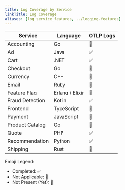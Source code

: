 ```yaml
---
title: Log Coverage by Service
linkTitle: Log Coverage
aliases: [log_service_features, ../logging-features]
---
```


| Service         | Language        | OTLP Logs |
| --------------- | --------------- | --------- |
| Accounting      | Go              | 🚧        |
| Ad              | Java            | ✅        |
| Cart            | .NET            | ✅        |
| Checkout        | Go              | 🚧        |
| Currency        | C++             | 🚧        |
| Email           | Ruby            | 🚧        |
| Feature Flag    | Erlang / Elixir | 🚧        |
| Fraud Detection | Kotlin          | ✅        |
| Frontend        | TypeScript      | 🚧        |
| Payment         | JavaScript      | 🚧        |
| Product Catalog | Go              | 🚧        |
| Quote           | PHP             | ✅        |
| Recommendation  | Python          | ✅        |
| Shipping        | Rust            | 🚧        |

Emoji Legend:

- Completed: ✅
- Not Applicable: 🔕
- Not Present (Yet): 🚧
